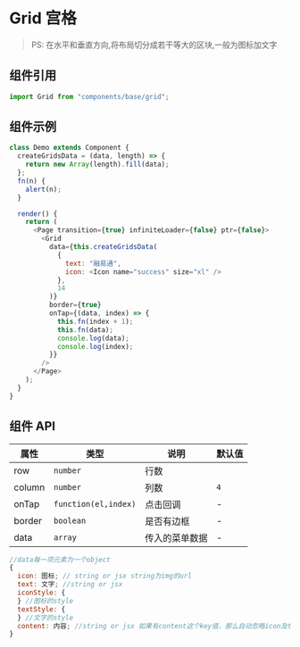 # Grid 宫格

> PS: 在水平和垂直方向,将布局切分成若干等大的区块,一般为图标加文字

## 组件引用

```js
import Grid from "components/base/grid";
```

## 组件示例

<!--DemoStart-->

```js
class Demo extends Component {
  createGridsData = (data, length) => {
    return new Array(length).fill(data);
  };
  fn(n) {
    alert(n);
  }

  render() {
    return (
      <Page transition={true} infiniteLoader={false} ptr={false}>
        <Grid
          data={this.createGridsData(
            {
              text: "融易通",
              icon: <Icon name="success" size="xl" />
            },
            14
          )}
          border={true}
          onTap={(data, index) => {
            this.fn(index + 1);
            this.fn(data);
            console.log(data);
            console.log(index);
          }}
        />
      </Page>
    );
  }
}
```

<!--End-->

## 组件 API

| 属性   | 类型                 | 说明           | 默认值 |
| ------ | -------------------- | -------------- | ------ |
| row    | `number`             | 行数           |        |
| column | `number`             | 列数           | `4`    |
| onTap  | `function(el,index)` | 点击回调       | -      |
| border | `boolean`            | 是否有边框     | -      |
| data   | `array`              | 传入的菜单数据 | -      |

```javascript
//data每一项元素为一个object
{
  icon: 图标; // string or jsx string为img的url
  text: 文字; //string or jsx
  iconStyle: {
  } //图标的style
  textStyle: {
  } //文字的style
  content: 内容; //string or jsx 如果有content这个key值，那么自动忽略icon及text。格内展示位{content}
}
```
